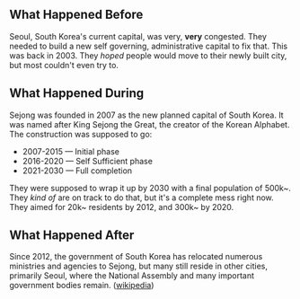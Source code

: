 ## What Happened Before

Seoul, South Korea's current capital, was very, **very** congested. They needed to build a new self governing, administrative capital to fix that. This was back in 2003. They *hoped* people would move to their newly built city, but most couldn't even try to.

## What Happened During

Sejong was founded in 2007 as the new planned capital of South Korea. It was named after King Sejong the Great, the creator of the Korean Alphabet. The construction was supposed to go:

 - 2007-2015 — Initial phase
 - 2016-2020 — Self Sufficient phase
 - 2021-2030 — Full completion

They were supposed to wrap it up by 2030 with a final population of 500k~. They *kind of* are on track to do that, but it's a complete mess right now. They aimed for 20k~ residents by 2012, and 300k~ by 2020.

## What Happened After

Since 2012, the government of South Korea has relocated numerous ministries and agencies to Sejong, but many still reside in other cities, primarily Seoul, where the National Assembly and many important government bodies remain. ([wikipedia](https://en.wikipedia.org/w/index.php?title=Sejong_City&oldid=1297313748))
